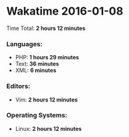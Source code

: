 # Wakatime 2016-01-08

Time Total: **2 hours 12 minutes**

### Languages:
- PHP: **1 hours 29 minutes** 
- Text: **36 minutes** 
- XML: **6 minutes** 

### Editors:
- Vim: **2 hours 12 minutes** 

### Operating Systems:
- Linux: **2 hours 12 minutes** 

